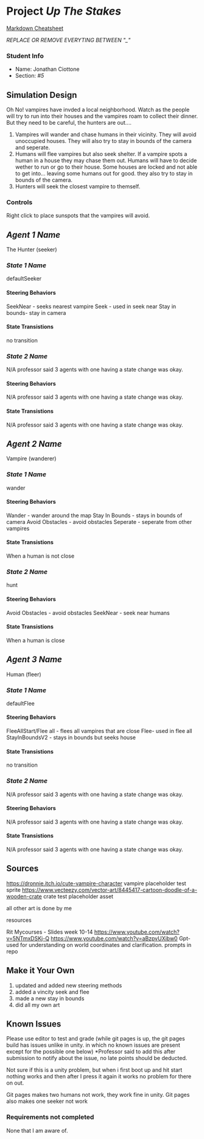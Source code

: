 # Project _Up The Stakes_

[Markdown Cheatsheet](https://github.com/adam-p/markdown-here/wiki/Markdown-Here-Cheatsheet)

_REPLACE OR REMOVE EVERYTING BETWEEN "\_"_

### Student Info

-   Name: Jonathan Ciottone
-   Section: _#5_

## Simulation Design 

Oh No! vampires have invded a local neighborhood. Watch as the people will try to run into their houses and the vampires roam to collect their dinner. But they need to be careful, the hunters are out....


1. Vampires will wander and chase humans in their vicinity. They will avoid unoccupied houses. They will also try to stay in bounds of the camera and seperate.
2. Humans will flee vampires but also seek shelter. If a vampire spots a human in a house they may chase them out. Humans will have to decide wether to run or go to their house. Some houses are locked and not able to get into...
leaving some humans out for good. they also try to stay in bounds of the camera.
3. Hunters will seek the closest vampire to themself.

### Controls

Right click to place sunspots that the vampires will avoid. 


## _Agent 1 Name_

The Hunter (seeker)

### _State 1 Name_

defaultSeeker

#### Steering Behaviors

SeekNear - seeks nearest vampire
Seek - used in seek near
Stay in bounds- stay in camera 

   
#### State Transistions

no transition
   
### _State 2 Name_

N/A professor said 3 agents with one having a state change was okay. 

#### Steering Behaviors

N/A professor said 3 agents with one having a state change was okay. 

#### State Transistions

N/A professor said 3 agents with one having a state change was okay. 






## _Agent 2 Name_

Vampire (wanderer)

### _State 1 Name_

wander

#### Steering Behaviors

Wander - wander around the map
Stay In Bounds - stays in bounds of camera
Avoid Obstacles - avoid obstacles
Seperate - seperate from other vampires


#### State Transistions

When a human is not close 


### _State 2 Name_

hunt 

#### Steering Behaviors
Avoid Obstacles - avoid obstacles
SeekNear - seek near humans 


#### State Transistions

When a human is close 







## _Agent 3 Name_

Human (fleer)

### _State 1 Name_

defaultFlee

#### Steering Behaviors

FleeAllStart/Flee all - flees all vampires that are close
Flee- used in flee all
StayInBoundsV2 - stays in bounds but seeks house

   
#### State Transistions

no transition
   
### _State 2 Name_

N/A professor said 3 agents with one having a state change was okay. 

#### Steering Behaviors

N/A professor said 3 agents with one having a state change was okay. 

#### State Transistions

N/A professor said 3 agents with one having a state change was okay. 














## Sources

https://dronnie.itch.io/cute-vampire-character vampire placeholder test sprite
https://www.vecteezy.com/vector-art/8445417-cartoon-doodle-of-a-wooden-crate crate test placeholder asset



all other art is done by me


resources 


Rit Mycourses - Slides week 10-14
https://www.youtube.com/watch?v=5NTmxDSKj-Q
https://www.youtube.com/watch?v=aBzpvUXibw0
Gpt- used for understanding on world coordinates and clarification. prompts in repo



## Make it Your Own

1. updated and added new steering methods
2. added a vincity seek and flee
3. made a new stay in bounds
4. did all my own art 
## Known Issues

Please use editor to test and grade (while git pages is up, the git pages build has issues unlike in unity. in which no known issues are present except for the possible one below)
*Professor said to add this after submission to notify about the issue, no late points should be deducted.


Not sure if this is a unity problem, but when i first boot up and hit start nothing works and then after I press it again it works no problem for there on out.

Git pages makes two humans not work, they work fine in unity.
Git pages also makes one seeker not work

### Requirements not completed

None that I am aware of.
